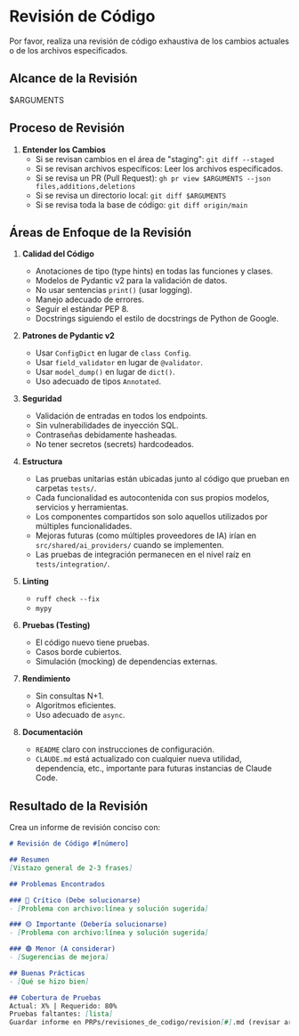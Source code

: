# Revisión de Código

Por favor, realiza una revisión de código exhaustiva de los cambios actuales o de los archivos especificados.

## Alcance de la Revisión
$ARGUMENTS

## Proceso de Revisión

1.  **Entender los Cambios**
    -   Si se revisan cambios en el área de "staging": `git diff --staged`
    -   Si se revisan archivos específicos: Leer los archivos especificados.
    -   Si se revisa un PR (Pull Request): `gh pr view $ARGUMENTS --json files,additions,deletions`
    -   Si se revisa un directorio local: `git diff $ARGUMENTS`
    -   Si se revisa toda la base de código: `git diff origin/main`

## Áreas de Enfoque de la Revisión

1.  **Calidad del Código**
    -   Anotaciones de tipo (type hints) en todas las funciones y clases.
    -   Modelos de Pydantic v2 para la validación de datos.
    -   No usar sentencias `print()` (usar logging).
    -   Manejo adecuado de errores.
    -   Seguir el estándar PEP 8.
    -   Docstrings siguiendo el estilo de docstrings de Python de Google.

2.  **Patrones de Pydantic v2**
    -   Usar `ConfigDict` en lugar de `class Config`.
    -   Usar `field_validator` en lugar de `@validator`.
    -   Usar `model_dump()` en lugar de `dict()`.
    -   Uso adecuado de tipos `Annotated`.

3.  **Seguridad**
    -   Validación de entradas en todos los endpoints.
    -   Sin vulnerabilidades de inyección SQL.
    -   Contraseñas debidamente hasheadas.
    -   No tener secretos (secrets) hardcodeados.

4.  **Estructura**
    -   Las pruebas unitarias están ubicadas junto al código que prueban en carpetas `tests/`.
    -   Cada funcionalidad es autocontenida con sus propios modelos, servicios y herramientas.
    -   Los componentes compartidos son solo aquellos utilizados por múltiples funcionalidades.
    -   Mejoras futuras (como múltiples proveedores de IA) irían en `src/shared/ai_providers/` cuando se implementen.
    -   Las pruebas de integración permanecen en el nivel raíz en `tests/integration/`.

5.  **Linting**
    -   `ruff check --fix`
    -   `mypy`

6.  **Pruebas (Testing)**
    -   El código nuevo tiene pruebas.
    -   Casos borde cubiertos.
    -   Simulación (mocking) de dependencias externas.

7.  **Rendimiento**
    -   Sin consultas N+1.
    -   Algoritmos eficientes.
    -   Uso adecuado de `async`.

8.  **Documentación**
    -   `README` claro con instrucciones de configuración.
    -   `CLAUDE.md` está actualizado con cualquier nueva utilidad, dependencia, etc., importante para futuras instancias de Claude Code.

## Resultado de la Revisión

Crea un informe de revisión conciso con:

```markdown
# Revisión de Código #[número]

## Resumen
[Vistazo general de 2-3 frases]

## Problemas Encontrados

### 🔴 Crítico (Debe solucionarse)
- [Problema con archivo:línea y solución sugerida]

### 🟡 Importante (Debería solucionarse)
- [Problema con archivo:línea y solución sugerida]

### 🟢 Menor (A considerar)
- [Sugerencias de mejora]

## Buenas Prácticas
- [Qué se hizo bien]

## Cobertura de Pruebas
Actual: X% | Requerido: 80%
Pruebas faltantes: [lista]
Guardar informe en PRPs/revisiones_de_codigo/revision[#].md (revisar archivos existentes primero)
```